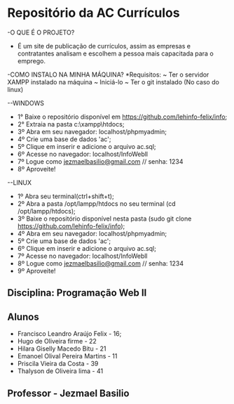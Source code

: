 # Repositório da AC Currículos

-O QUE É O PROJETO?
  * É um site de publicação de currículos, assim as empresas e contratantes analisam e escolhem a pessoa mais capacitada para o emprego.
 
-COMO INSTALO NA MINHA MÁQUINA?
*Requisitos:
              ~ Ter o servidor XAMPP instalado na máquina
              ~ Iniciá-lo
              ~ Ter o git instalado (No caso do linux)
              
--WINDOWS

  * 1° Baixe o repositório disponível em https://github.com/lehinfo-felix/info;
  * 2° Extraia na pasta c:\\xampp\htdocs;
  * 3º Abra em seu navegador: localhost/phpmyadmin;
  * 4º Crie uma base de dados 'ac';
  * 5º Clique em inserir e adicione o arquivo ac.sql;
  * 6º Acesse no navegador: localhost/InfoWebll
  * 7º Logue como jezmaelbasilio@gmail.com // senha: 1234
  * 8º Aproveite!
  
--LINUX
     
  * 1º Abra seu terminal(ctrl+shift+t);
  * 2º Abra a pasta /opt/lampp/htdocs no seu terminal (cd /opt/lampp/htdocs);
  * 3º Baixe o repositório disponível nesta pasta (sudo git clone https://github.com/lehinfo-felix/info);
  * 4º Abra em seu navegador: localhost/phpmyadmin;
  * 5º Crie uma base de dados 'ac';
  * 6º Clique em inserir e adicione o arquivo ac.sql;
  * 7º Acesse no navegador: localhost/InfoWebll
  * 8º Logue como jezmaelbasilio@gmail.com // senha: 1234
  * 9º Aproveite!
  
## Disciplina: Programação Web II
## Alunos

   * Francisco Leandro Araújo Felix - 16;
   * Hugo de Oliveira firme - 22
   * Hilara Giselly Macedo Bitu - 21
   * Emanoel Olival Pereira Martins - 11
   * Priscila Vieira da Costa - 39
   * Thalyson de Oliveira lima - 41
   
## Professor - Jezmael Basilio
